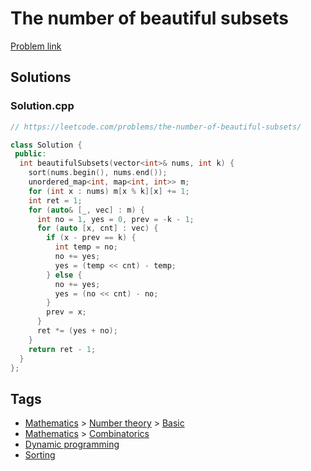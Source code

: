 # The number of beautiful subsets

[Problem link](https://leetcode.com/problems/the-number-of-beautiful-subsets/)

## Solutions


### Solution.cpp
```cpp
// https://leetcode.com/problems/the-number-of-beautiful-subsets/

class Solution {
 public:
  int beautifulSubsets(vector<int>& nums, int k) {
    sort(nums.begin(), nums.end());
    unordered_map<int, map<int, int>> m;
    for (int x : nums) m[x % k][x] += 1;
    int ret = 1;
    for (auto& [_, vec] : m) {
      int no = 1, yes = 0, prev = -k - 1;
      for (auto [x, cnt] : vec) {
        if (x - prev == k) {
          int temp = no;
          no += yes;
          yes = (temp << cnt) - temp;
        } else {
          no += yes;
          yes = (no << cnt) - no;
        }
        prev = x;
      }
      ret *= (yes + no);
    }
    return ret - 1;
  }
};
```
## Tags

* [Mathematics](/Collections/mathematics.md#mathematics) > [Number theory](/Collections/mathematics.md#number-theory) > [Basic](/Collections/mathematics.md#basic)
* [Mathematics](/Collections/mathematics.md#mathematics) > [Combinatorics](/Collections/mathematics.md#combinatorics)
* [Dynamic programming](/Collections/dynamic-programming.md#dynamic-programming)
* [Sorting](/Collections/sorting.md#sorting)

